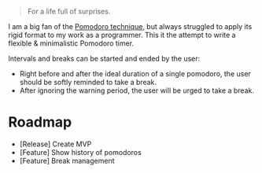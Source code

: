 > For a life full of surprises.

I am a big fan of the [Pomodoro technique](https://en.wikipedia.org/wiki/Pomodoro_Technique), but always struggled to apply its rigid format to my work as a programmer. This it the attempt to write a flexible & minimalistic Pomodoro timer.

Intervals and breaks can be started and ended by the user:

- Right before and after the ideal duration of a single pomodoro, the user should be softly reminded to take a break.
- After ignoring the warning period, the user will be urged to take a break.

# Roadmap

- [Release] Create MVP
- [Feature] Show history of pomodoros
- [Feature] Break management
